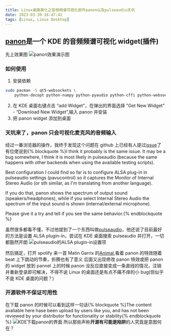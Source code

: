 ```yaml
---
title: Linux桌面美化之音频频谱可视化部件panon以及pulseaudio天坑
date: 2023-03-30 16:47:42
tags: [Linux, Linux Desktop]
---
```


## [panon](https://github.com/rbn42/panon)是一个 KDE 的音频频谱可视化 widget(插件)

先上效果图
![panon效果演示图](https://i.328888.xyz/2023/03/30/iCgwxc.png)

### 如何使用

1. 安装依赖
```bash
sudo pacman -S qt5-websockets \
    python-docopt python-numpy python-pyaudio python-cffi python-websockets
```

2. 在 KDE 桌面右键点击 “add Widget”，在弹出的界面选择 "Get New Widget" - “Download New Widget”,输入 panon 并安装
3. 把 panon widget 添加到桌面

### 天坑来了，panon 只会可视化麦克风的音频输入

经过一番浏览器的操作，我终于发现这个问题在 github 上已经有人提过[issue](https://github.com/rbn42/panon/issues/11)了
有位佬说到{% blockquote %}I think it probably is the same issue. It may be a bug somewhere, I think it is most likely in pulseaudio (because the same happens with other backends when using the available testing scripts).

Best configuration I could find so far is to configure ALSA plug-in in pulseaudio settings (pavucontrol) so it captures the Monitor of Internal Stereo Audio (or sth similar, as I'm translating from another language).

If you do that, panon shows the spectrum of output sound (speakers/headphones), while if you select Internal Stereo Audio the spectrum of the input sound is shown (internal/external microphone).

Please give it a try and tell if you see the same behavior.{% endblockquote %}

虽然很多都看不懂，不过他提到了一个东西叫做[pulseaudio](https://zh.wikipedia.org/wiki/PulseAudio)，他还说了目前最好的方法是设置 ALSA plugin-in，尝试在 KDE 桌面搜索 pulseaudio 并打开，一切都豁然开朗
![pulseaudio的ALSA plugin-in设置项](https://i.328888.xyz/2023/03/30/iCxhZb.png)

然后搞定，打开 spotify 来一首 Matin Garrix 的[Animal](https://open.spotify.com/track/0A9mHc7oYUoCECqByV8cQR),看着 panon 的特效随着 beat 上下跳动的节奏，折腾也有了意义
后面又出现修改 panon 特效或把 panon 的 widget 放到 pannel 上的时候 panon 没反应直接变成一条直线的情况，注销并重新登录即可解决，不得不说 Linux 的桌面还是有点不痛不痒的小 bug(但似乎不是 KDE 桌面的问题？)

### 开源软件不保证可用性

在下载 panon 的时候可以看到这样一句话{% blockquote %}The content avaliable here hase been upload by users like you, and has not been reviewed by your distributor for functionality or stability{% endblockquote %}
![KDE下载panon的界面](https://i.328888.xyz/2023/03/30/iC7uFb.png)
所以那些声称**开源有可能是陷阱**的人究竟是意图何在？
